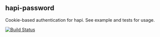 ## hapi-password  

  Cookie-based authentication for hapi.  See example and tests for usage.

[![Build Status](https://travis-ci.org/firstandthird/hapi-password.svg?branch=master)](https://travis-ci.org/firstandthird/hapi-password)
